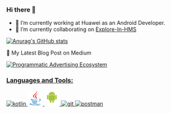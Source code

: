 ### Hi there 👋


- 🔭 I’m currently working at Huawei as an Android Developer.
- 👯 I’m currently collaborating on [Explore-In-HMS](https://github.com/Explore-In-HMS)

[![Anurag's GitHub stats](https://github-readme-stats.vercel.app/api?username=basakyardim)](https://github.com/anuraghazra/github-readme-stats)

📝 My Latest Blog Post on Medium

  <a target="_blank" href="https://github-readme-medium-recent-article.vercel.app/medium/@basak.yardim/1"><img src="https://github-readme-medium-recent-article.vercel.app/medium/@basak.yardim/1" alt="Programmatic Advertising Ecosystem"> 


<h3 align="left">Languages and Tools:</h3>
<p align="left"> <a href="https://kotlinlang.org" target="_blank" rel="noreferrer"> <img src="https://www.vectorlogo.zone/logos/kotlinlang/kotlinlang-icon.svg" alt="kotlin" width="40" height="40"/> </a> <a href="https://www.java.com" target="_blank" rel="noreferrer"> <img src="https://raw.githubusercontent.com/devicons/devicon/master/icons/java/java-original.svg" alt="java" width="40" height="40"/> </a> <a href="https://developer.android.com" target="_blank" rel="noreferrer"> <img src="https://raw.githubusercontent.com/devicons/devicon/master/icons/android/android-original-wordmark.svg" alt="android" width="40" height="40"/> </a><a href="https://git-scm.com/" target="_blank" rel="noreferrer"> <img src="https://www.vectorlogo.zone/logos/git-scm/git-scm-icon.svg" alt="git" width="40" height="40"/> </a> <a href="https://postman.com" target="_blank" rel="noreferrer"> <img src="https://www.vectorlogo.zone/logos/getpostman/getpostman-icon.svg" alt="postman" width="40" height="40"/> </a></p>

<!--
**basakyardim/basakyardim** is a ✨ _special_ ✨ repository because its `README.md` (this file) appears on your GitHub profile.

Here are some ideas to get you started:

- 🌱 I’m currently learning ...
- 🤔 I’m looking for help with ...
- 💬 Ask me about ...
- 📫 How to reach me: ...
- 😄 Pronouns: ...
- ⚡ Fun fact: ...
-->

